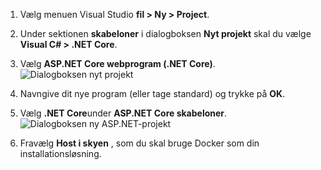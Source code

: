 1. Vælg menuen Visual Studio **fil > Ny > Project**. 

1. Under sektionen **skabeloner** i dialogboksen **Nyt projekt** skal du vælge **Visual C# > .NET Core**.

1. Vælg **ASP.NET Core webprogram (.NET Core)**.
    ![Dialogboksen nyt projekt](./media/vs-docker-create-aspnetcore-app/create-new-project.png)

1. Navngive dit nye program (eller tage standard) og trykke på **OK**.  

1. Vælg **.NET Core**under **ASP.NET Core skabeloner**.
    ![Dialogboksen ny ASP.NET-projekt](./media/vs-docker-create-aspnetcore-app/aspnet-core-template.png)

1. Fravælg **Host i skyen** , som du skal bruge Docker som din installationsløsning.

